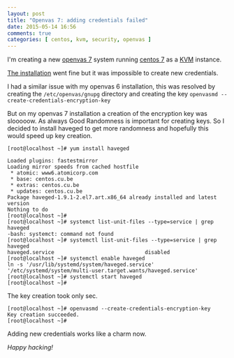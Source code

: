```yaml
---
layout: post
title: "Openvas 7: adding credentials failed"
date: 2015-05-14 16:56
comments: true
categories: [ centos, kvm, security, openvas ]
---
```


I'm creating a new <a href="http://www.openvas.org">openvas 7</a> system running <a href="http://www.centos.org">centos 7</a> as a <a href="http://www.linux-kvm.org/">KVM</a> instance.

<a href="http://www.openvas.org/install-packages-v7.html">The installation</a> went fine but it was impossible to create new credentials.

I had a similar issue with my openvas 6 installation, this was resolved by creating the  ```/etc/openvas/gnupg``` directory and creating the key  ```openvasmd --create-credentials-encryption-key```

But on my openvas 7 installation a creation of the encryption key was slooooow.
As always Good Randomness is important for creating keys. So I decided to install haveged to get more randomness and hopefully this would speed up key creation.


```
[root@localhost ~]# yum install haveged

Loaded plugins: fastestmirror
Loading mirror speeds from cached hostfile
 * atomic: www6.atomicorp.com
 * base: centos.cu.be
 * extras: centos.cu.be
 * updates: centos.cu.be
Package haveged-1.9.1-2.el7.art.x86_64 already installed and latest version
Nothing to do
[root@localhost ~]# 
[root@localhost ~]# systemct list-unit-files --type=service | grep haveged
-bash: systemct: command not found
[root@localhost ~]# systemctl list-unit-files --type=service | grep haveged
haveged.service                             disabled
[root@localhost ~]# systemctl enable haveged
ln -s '/usr/lib/systemd/system/haveged.service' '/etc/systemd/system/multi-user.target.wants/haveged.service'
[root@localhost ~]# systemctl start haveged
[root@localhost ~]# 
```

The key creation took only sec.

```
[root@localhost ~]# openvasmd --create-credentials-encryption-key
Key creation succeeded.
[root@localhost ~]# 
```

Adding new credentials works like a charm now.

<p style="font-style: italic;">
Happy hacking!
</p>


 
